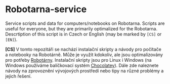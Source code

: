 # Robotarna-service
Service scripts and data for computers/notebooks on Robotarna. Scripts are useful for everyone, but they are primarily optimalized for the Robotarna. Descrtiption of this script is in Czech or English (may be marked by `[CS]` or `[EN]`).

**[CS]** V tomto repozitáři se nachází instalační skripty a návody pro počítače a notebooky na Robotárně. Může je využít kdokoliv, ale jsou optimalizovány pro potřeby [Robotárny](www.robotarna.cz). Instalační skripty jsou pro Linux i Windows (na Windows používáme balíčkovací systém [Chocolatey](https://chocolatey.org/)). Dále zde naleznete návody na zprovoznění vývojových prostředí nebo tipy na různé problémy a jejich řešení.


